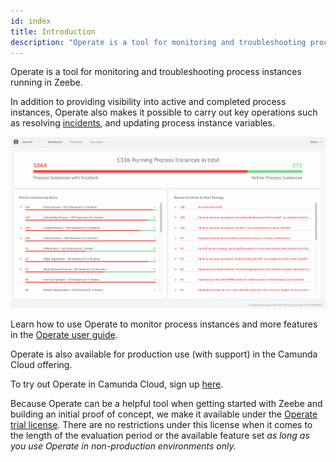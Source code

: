 ```yaml
---
id: index
title: Introduction
description: "Operate is a tool for monitoring and troubleshooting process instances running in Zeebe."
---
```


Operate is a tool for monitoring and troubleshooting process instances running in Zeebe.

<!--
import ThemedImage from '@theme/ThemedImage';

<ThemedImage
alt="Operate Introduction"
sources={{
light: useBaseUrl('img/operate-introduction_light.png'),
dark: useBaseUrl('img/operate-introduction_dark.png'),
}}
/>;
-->

In addition to providing visibility into active and completed process instances, Operate also makes it possible to carry out key operations such as resolving [incidents](./userguide/resolve-incidents-update-variables.md), and updating process instance variables.

![operate-introduction](img/operate-introduction.png)

Learn how to use Operate to monitor process instances and more features in the [Operate user guide](/components/operate/userguide/basic-operate-navigation.md).

Operate is also available for production use (with support) in the Camunda Cloud offering.

To try out Operate in Camunda Cloud, sign up [here](https://accounts.cloud.camunda.io/signup).

Because Operate can be a helpful tool when getting started with Zeebe and building an initial proof of concept, we make it available under the [Operate trial license](https://camunda.com/legal/terms/cloud-terms-and-conditions/general-terms-and-conditions-for-the-operate-trial-version/). There are no restrictions under this license when it comes to the length of the evaluation period or the available feature set _as long as you use Operate in non-production environments only._
